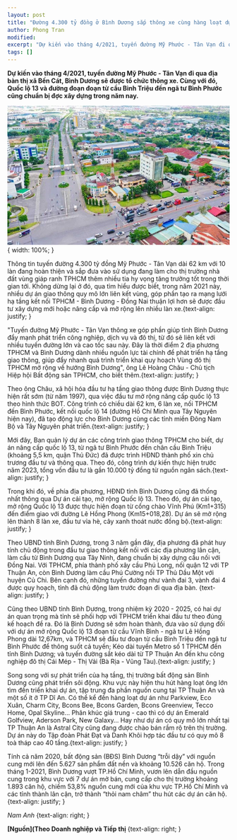 ```yaml
---
layout: post
title: "Đường 4.300 tỷ đồng ở Bình Dương sắp thông xe cùng hàng loạt dự án giao thông quy mô lớn kết nối TPHCM - Bình Dương sẽ được đầu tư trong năm 2021"
author: Phong Tran
modified:
excerpt: "Dự kiến vào tháng 4/2021, tuyến đường Mỹ Phước - Tân Vạn đi qua địa bàn thị xã Bến Cát, Bình Dương sẽ được tổ chức thông xe. Cùng với đó, Quốc lộ 13 và đường đoạn đoạn từ cầu Bình Triệu đến ngã tư Bình Phước cũng chuẩn bị đợc xây dựng trong năm nay."
tags: []
---
```


**Dự kiến vào tháng 4/2021, tuyến đường Mỹ Phước - Tân Vạn đi qua địa bàn thị xã Bến Cát, Bình Dương sẽ được tổ chức thông xe. Cùng với đó, Quốc lộ 13 và đường đoạn đoạn từ cầu Bình Triệu đến ngã tư Bình Phước cũng chuẩn bị đợc xây dựng trong năm nay.**

![Tuyến đường Mỹ Phước - Tân Vạn](/assets/images/post_2021_04_03_1.jpg){ width: 100%; }

Thông tin tuyến đường 4.300 tỷ đồng Mỹ Phước - Tân Vạn dài 62 km với 10 làn đang hoàn thiện và sắp đưa vào sử dụng đang làm cho thị trường nhà đất vùng giáp ranh TPHCM thêm nhiều tia hy vọng tăng trưởng tốt trong thời gian tới. Không dừng lại ở đó, qua tìm hiểu được biết, trong năm 2021 này, nhiều dự án giao thông quy mô lớn liên kết vùng, góp phần tạo ra mạng lưới hạ tầng kết nối TPHCM - Bình Dương - Đồng Nai thuận lợi hơn sẽ được đầu tư xây dựng mới hoặc nâng cấp và mở rộng lên nhiều làn xe.{text-align: justify; }

"Tuyến đường Mỹ Phước - Tân Vạn thông xe góp phần giúp tỉnh Bình Dương đẩy mạnh phát triển công nghiệp, dịch vụ và đô thị, từ đó sẽ liên kết với nhiều tuyến đường lớn và cao tốc sau này. Đây là thời điểm 2 địa phương TPHCM và Bình Dương dành nhiều nguồn lực tài chính để phát triển hạ tầng giao thông, giúp đẩy nhanh quá trình triển khai quy hoạch Vùng đô thị TPHCM mở rộng về hướng Bình Dương", ông Lê Hoàng Châu - Chủ tịch Hiệp hội Bất động sản TPHCM, cho biết thêm.{text-align: justify; }

Theo ông Châu, xã hội hóa đầu tư hạ tầng giao thông được Bình Dương thực hiện rất sớm (từ năm 1997), qua việc đầu tư mở rộng nâng cấp quốc lộ 13 theo hình thức BOT. Công trình có chiều dài 62 km, 6 làn xe, nối TPHCM đến Bình Phước, kết nối quốc lộ 14 (đường Hồ Chí Minh qua Tây Nguyên hiện nay), đã tạo động lực cho Bình Dương cùng các tỉnh miền Ðông Nam Bộ và Tây Nguyên phát triển.{text-align: justify; }

Mới đây, Ban quản lý dự án các công trình giao thông TPHCM cho biết, dự án nâng cấp quốc lộ 13, từ ngã tư Bình Phước đến chân cầu Bình Triệu (khoảng 5,5 km, quận Thủ Đức) đã được trình HĐND thành phố xin chủ trương đầu tư và thông qua. Theo đó, công trình dự kiến thực hiện trước năm 2023, tổng vốn đầu tư là gần 10.000 tỷ đồng từ nguồn ngân sách.{text-align: justify; }

Trong khi đó, về phía địa phương, HĐND tỉnh Bình Dương cũng đã thống nhất thông qua Dự án cải tạo, mở rộng Quốc lộ 13. Theo đó, dự án cải tạo, mở rộng Quốc lộ 13 được thực hiện đoạn từ cổng chào Vĩnh Phú (Km1+315) đến điểm giao với đường Lê Hồng Phong (Km15+018,28). Dự án sẽ mở rộng lên thành 8 làn xe, đầu tư vỉa hè, cây xanh thoát nước đồng bộ.{text-align: justify; }

Theo UBND tỉnh Bình Dương, trong 3 năm gần đây, địa phương đã phát huy tính chủ động trong đầu tư giao thông kết nối với các địa phương lân cận, làm cầu từ Bình Dương qua Tây Ninh, đang chuẩn bị xây dựng cầu nối với Ðồng Nai. Với TPHCM, phía thành phố xây cầu Phú Long, nối quận 12 với TP Thuận An, còn Bình Dương làm cầu Phú Cường nối TP Thủ Dầu Một với huyện Củ Chi. Bên cạnh đó, những tuyến đường như vành đai 3, vành đai 4 được quy hoạch, tỉnh đã chủ động làm trước đoạn đi qua địa bàn. {text-align: justify; }

Cũng theo UBND tỉnh Bình Dương, trong nhiệm kỳ 2020 - 2025, có hai dự án quan trọng mà tỉnh sẽ phối hợp với TPHCM triển khai đầu tư theo đúng kế hoạch đề ra. Đó là Bình Dương sẽ sớm hoàn thành, đưa vào sử dụng đối với dự án mở rộng Quốc lộ 13 đoạn từ cầu Vĩnh Bình - ngã tư Lê Hồng Phong dài 12,67km, và TPHCM sẽ đầu tư đoạn từ cầu Bình Triệu đến ngã tư Bình Phước để thông suốt cả tuyến; Kéo dài tuyến Metro số 1 TPHCM đến tỉnh Bình Dương; và tuyến đường sắt kéo dài từ TP Thuận An đến khu công nghiệp đô thị Cái Mép - Thị Vải (Bà Rịa - Vũng Tàu).{text-align: justify; }

Song song với sự phát triển của hạ tầng,  thị trường bất động sản Bình Dương cũng phát triển sôi động. Khu vực này hiện thu hút hàng loạt ông lớn tìm đến triển khai dự án, tập trung đa phần nguồn cung tại TP Thuận An và một số ít ở TP Dĩ An. Có thể kể đến hàng loạt dự án như Parkview, Eco Xuân, Charm City, Bcons Bee, Bcons Garden, Bcons Greenview, Tecco Home, Opal Skyline... Phân khúc giá trung - cao thì có dự án Emerald Golfview, Aderson Park, New Galaxy… Hay như dự án có quy mô lớn nhất tại TP Thuận An là Astral City cũng đang được chào bán rầm rộ trên thị trường. Dự án này do Tập đoàn Phát Đạt và Danh Khôi hợp tác đầu tư có quy mô 8 toà tháp cao 40 tầng.{text-align: justify; }

Tính cả năm 2020, bất động sản (BĐS) Bình Dương “trỗi dậy” với nguồn cung mới lên đến 5.627 sản phẩm đất nền và khoảng 10.526 căn hộ. Trong tháng 1-2021, Bình Dương vượt TP.Hồ Chí Minh, vươn lên dẫn đầu nguồn cung trong khu vực với 7 dự án mở bán, cung cấp cho thị trường khoảng 1.893 căn hộ, chiếm 53,8% nguồn cung mới của khu vực TP.Hồ Chí Minh và các tỉnh thành lân cận, trở thành “thỏi nam châm” thu hút các dự án căn hộ.{text-align: justify; }

*Nam Anh* {text-align: right; }

**[Nguồn](Theo Doanh nghiệp và Tiếp thị** {text-align: right; }